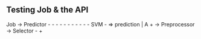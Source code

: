 Testing Job & the API
---

Job -> Predictor - - - - - - - - - - - SVM - => prediction
        |                               A
        + -> Preprocessor -> Selector - +